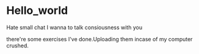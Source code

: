 # Hello_world
Hate small chat I wanna to talk consiousness with you

there're some exercises I've done.Uploading them incase of my computer crushed.
